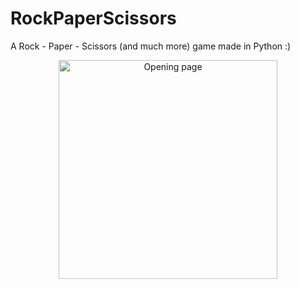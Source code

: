 RockPaperScissors
=================

A Rock - Paper - Scissors (and much more) game made in Python :)
<p align="center">
<img src="https://cdn5.vectorstock.com/i/thumb-large/91/89/rock-paper-scissors-game-vector-3959189.jpg" width="350" title="Opening page">
  </p>
